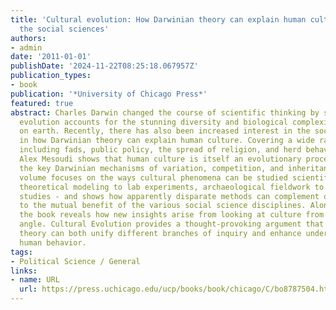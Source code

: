 ```yaml
---
title: 'Cultural evolution: How Darwinian theory can explain human culture and synthesize
  the social sciences'
authors:
- admin
date: '2011-01-01'
publishDate: '2024-11-22T08:25:18.067957Z'
publication_types:
- book
publication: '*University of Chicago Press*'
featured: true
abstract: Charles Darwin changed the course of scientific thinking by showing how
  evolution accounts for the stunning diversity and biological complexity of life
  on earth. Recently, there has also been increased interest in the social sciences
  in how Darwinian theory can explain human culture. Covering a wide range of topics,
  including fads, public policy, the spread of religion, and herd behavior in markets,
  Alex Mesoudi shows that human culture is itself an evolutionary process that exhibits
  the key Darwinian mechanisms of variation, competition, and inheritance. This cross-disciplinary
  volume focuses on the ways cultural phenomena can be studied scientifically - from
  theoretical modeling to lab experiments, archaeological fieldwork to ethnographic
  studies - and shows how apparently disparate methods can complement one another
  to the mutual benefit of the various social science disciplines. Along the way,
  the book reveals how new insights arise from looking at culture from an evolutionary
  angle. Cultural Evolution provides a thought-provoking argument that Darwinian evolutionary
  theory can both unify different branches of inquiry and enhance understanding of
  human behavior.
tags:
- Political Science / General
links:
- name: URL
  url: https://press.uchicago.edu/ucp/books/book/chicago/C/bo8787504.html
---
```

